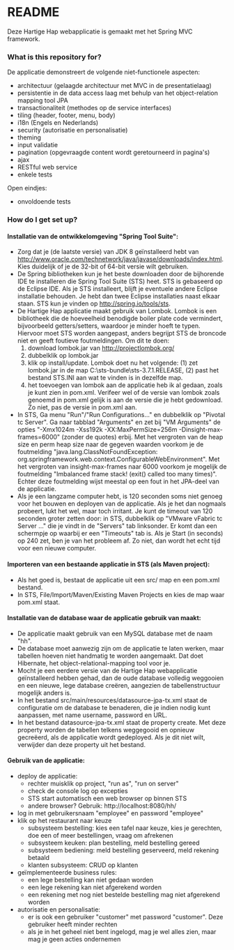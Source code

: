 # README #

Deze Hartige Hap webapplicatie is gemaakt met het Spring MVC framework.

### What is this repository for? ###

De applicatie demonstreert de volgende niet-functionele aspecten:

* architectuur (gelaagde architectuur met MVC in de presentatielaag)
* persistentie in de data access laag met behulp van het object-relation mapping tool JPA 
* transactionaliteit (methodes op de service interfaces)
* tiling (header, footer, menu, body)
* i18n (Engels en Nederlands)
* security (autorisatie en personalisatie)
* theming
* input validatie
* pagination (opgevraagde content wordt geretourneerd in pagina's)
* ajax
* RESTful web service
* enkele tests


Open eindjes:
* onvoldoende tests


### How do I get set up? ###

#### Installatie van de ontwikkelomgeving "Spring Tool Suite": ####

* Zorg dat je (de laatste versie) van JDK 8 geïnstalleerd hebt van http://www.oracle.com/technetwork/java/javase/downloads/index.html. Kies duidelijk of je de 32-bit of 64-bit versie wilt gebruiken.
* De Spring bibliotheken kun je het beste downloaden door de bijhorende IDE te installeren die Spring Tool Suite (STS) heet. STS is gebaseerd op de Eclipse IDE. Als je STS installeert, blijft je eventuele andere Eclipse installatie behouden. Je hebt dan twee Eclipse installaties naast elkaar staan. STS kun je vinden op http://spring.io/tools/sts. 
* De Hartige Hap applicatie maakt gebruik van Lombok. Lombok is een bibliotheek die de hoeveelheid benodigde boiler plate code vermindert, bijvoorbeeld getters/setters, waardoor je minder hoeft te typen. Hiervoor moet STS worden aangepast, anders begrijpt STS de broncode niet en geeft foutieve foutmeldingen. Om dit te doen:
    1. download lombok.jar van http://projectlombok.org/
    2. dubbelklik op lombok.jar
    3. klik op install/update. Lombok doet nu het volgende: (1) zet lombok.jar in de map C:\sts-bundle\sts-3.7.1.RELEASE, (2) past het bestand STS.INI aan wat te vinden is in dezelfde map.
    4. het toevoegen van lombok aan de applicatie heb ik al gedaan, zoals je kunt zien in pom.xml. Verifeer wel of de versie van lombok zoals genoemd in pom.xml gelijk is aan de versie die je hebt gedownload. Zo niet, pas de versie in pom.xml aan.
* In STS, Ga menu "Run"/"Run Configurations..." en dubbelklik op "Pivotal tc Server". Ga naar tabblad "Arguments" en zet bij "VM Arguments" de opties "-Xmx1024m -Xss192k -XX:MaxPermSize=256m -Dinsight-max-frames=6000" (zonder de quotes) erbij. Met het vergroten van de heap size en perm heap size naar de gegeven waarden voorkom je de foutmelding "java.lang.ClassNotFoundException: org.springframework.web.context.ConfigurableWebEnvironment". Met het vergroten van insight-max-frames naar 6000 voorkom je mogelijk de foutmelding "Imbalanced frame stack! (exit() called too many times)". Echter deze foutmelding wijst meestal op een fout in het JPA-deel van de applicatie.
* Als je een langzame computer hebt, is 120 seconden soms niet genoeg voor het bouwen en deployen van de applicatie. Als je het dan nogmaals probeert, lukt het wel, maar toch irritant. Je kunt de timeout van 120 seconden groter zetten door: in STS, dubbelklik op "VMware vFabric tc Server ..." die je vindt in de "Servers" tab linksonder. Er komt dan een schermpje op waarbij er een "Timeouts" tab is. Als je Start (in seconds) op 240 zet, ben je van het probleem af. Zo niet, dan wordt het echt tijd voor een nieuwe computer.

#### Importeren van een bestaande applicatie in STS (als Maven project): ####

* Als het goed is, bestaat de applicatie uit een src/ map en een pom.xml bestand.
* In STS, File/Import/Maven/Existing Maven Projects en kies de map waar pom.xml staat.


#### Installatie van de database waar de applicatie gebruik van maakt: ####

* De applicatie maakt gebruik van een MySQL database met de naam "hh".
* De database moet aanwezig zijn om de applicatie te laten werken, maar tabellen hoeven niet handmatig te worden aangemaakt. Dat doet Hibernate, het object-relational-mapping tool voor je.
* Mocht je een eerdere versie van de Hartige Hap webapplicatie geïnstalleerd hebben gehad, dan de oude database volledig weggooien en een nieuwe, lege database creëren, aangezien de tabellenstructuur mogelijk anders is. 
* In het bestand src/main/resources/datasource-jpa-tx.xml staat de configuratie om de database te benaderen, die je indien nodig kunt aanpassen, met name username, password en URL. 
* In het bestand datasource-jpa-tx.xml staat de property <prop key="hibernate.hbm2ddl.auto">create</prop>. Met deze property worden de tabellen telkens weggegooid en opnieuw gecreëerd, als de applicatie wordt gedeployed. Als je dit niet wilt, verwijder dan deze property uit het bestand.


#### Gebruik van de applicatie: ####

* deploy de applicatie:
    * rechter muisklik op project, "run as", "run on server"
    * check de console log op excepties
    * STS start automatisch een web browser op binnen STS
    * andere browser? Gebruik: http://localhost:8080/hh/
* log in met gebruikersnaam "employee" en password "employee"
* klik op het restaurant naar keuze
    * subsysteem bestelling: kies een tafel naar keuze, kies je gerechten, doe een of meer bestellingen, vraag om afrekenen
    * subsysteem keuken: plan bestelling, meld bestelling gereed
    * subsysteem bediening: meld bestelling geserveerd, meld rekening betaald
    * klanten subsysteem: CRUD op klanten
* geïmplementeerde business rules:
    * een lege bestelling kan niet gedaan worden
    * een lege rekening kan niet afgerekend worden
    * een rekening met nog niet bestelde bestelling mag niet afgerekend worden
* autorisatie en personalisatie:
    * er is ook een gebruiker "customer" met password "customer". Deze gebruiker heeft minder rechten
    * als je in het geheel niet bent ingelogd, mag je wel alles zien, maar mag je geen acties ondernemen